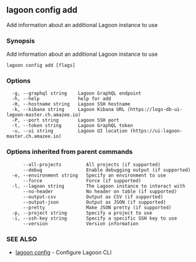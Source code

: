 ## lagoon config add

Add information about an additional Lagoon instance to use

### Synopsis

Add information about an additional Lagoon instance to use

```
lagoon config add [flags]
```

### Options

```
  -g, --graphql string    Lagoon GraphQL endpoint
  -h, --help              help for add
  -H, --hostname string   Lagoon SSH hostname
  -k, --kibana string     Lagoon Kibana URL (https://logs-db-ui-lagoon-master.ch.amazee.io)
  -P, --port string       Lagoon SSH port
  -t, --token string      Lagoon GraphQL token
  -u, --ui string         Lagoon UI location (https://ui-lagoon-master.ch.amazee.io)
```

### Options inherited from parent commands

```
      --all-projects         All projects (if supported)
      --debug                Enable debugging output (if supported)
  -e, --environment string   Specify an environment to use
      --force                Force (if supported)
  -l, --lagoon string        The Lagoon instance to interact with
      --no-header            No header on table (if supported)
      --output-csv           Output as CSV (if supported)
      --output-json          Output as JSON (if supported)
      --pretty               Make JSON pretty (if supported)
  -p, --project string       Specify a project to use
  -i, --ssh-key string       Specify a specific SSH key to use
      --version              Version information
```

### SEE ALSO

* [lagoon config](lagoon_config.md)	 - Configure Lagoon CLI

